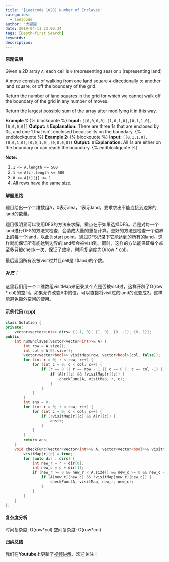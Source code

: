 ```yaml
---
title: '[Leetcode 1020] Number of Enclaves'
categories:
  - leetcode
author: '大猩猩'
date: 2019-04-11 23:00:34
tags: [Depth-first Search]
keywords:
description:
---
```


#### 原题说明
Given a 2D array `A`, each cell is `0` (representing sea) or `1` (representing land)

A move consists of walking from one land square `4`-directionally to another land square, or off the boundary of the grid.

Return the number of land squares in the grid for which we cannot walk off the boundary of the grid in any number of moves.

Return the largest possible sum of the array after modifying it in this way.

**Example 1:**
{% blockquote %}
**Input:** `[[0,0,0,0],[1,0,1,0],[0,1,1,0],[0,0,0,0]]`
**Output:** `3`
**Explanation:** There are three 1s that are enclosed by 0s, and one 1 that isn't enclosed because its on the boundary.
{% endblockquote %}
**Example 2:**
{% blockquote %}
**Input:** `[[0,1,1,0],[0,0,1,0],[0,0,1,0],[0,0,0,0]]`
**Output:** `0`
**Explanation:** All 1s are either on the boundary or can reach the boundary.
{% endblockquote %}
 
**Note:**
1. `1 <= A.length <= 500`
2. `1 <= A[i].length <= 500`
3. `0 <= A[i][j] <= 1`
4. All rows have the same size.

#### 解题思路
题目给出一个二维数组A，0表示sea，1表示land。要求求出不能连接到边界的land的数量。

题目很明显可以使用DFS的方法来求解。重点在于如果选择DFS。若是对每一个land进行DFS的方法来检查，会造成大量的重复计算。更好的方法是检查一个边界上的每一个land，以此为start point，通过DFS记录下它能达到的所有的land。这样就能保证所有能达到边界的land都会被visit到。同时，这样的方法能保证每个点至多只被check一次，保证了效率，时间复杂度为O(row \* col)。
    
最后返回所有没被visit过并且cell是 1(land)的个数。
    
##### 补充：
这里我们用一个二维数组visitMap来记录某个点是否被visit过，这样开辟了O(row \* col)的空间。如果允许改变A中的值，可以直接将visit过的land的点变成2。这样能避免额外空间的使用。


#### 示例代码 (cpp)
```cpp
class Solution {
private:
    vector<vector<int>> dirs= {{-1, 0}, {1, 0}, {0, -1}, {0, 1}};
public:
    int numEnclaves(vector<vector<int>>& A) {
        int row = A.size();
        int col = A[0].size();
        vector<vector<bool>> visitMap(row, vector<bool>(col, false));
        for (int r = 0; r < row; r++) {
            for (int c = 0; c < col; c++) {
                if (r == 0 || r == row - 1 || c == 0 || c == col -1) {
                    if (A[r][c] && !visitMap[r][c]) {
                        checkFunc(A, visitMap, r, c);
                    }
                }
            }
        }
        int ans = 0;
        for (int r = 0; r < row; r++) {
            for (int c = 0; c < col; c++) {
                if (!visitMap[r][c] && A[r][c]) {
                    ans++;
                }
            }
        }
        return ans;
    }
    void checkFunc(vector<vector<int>>& A, vector<vector<bool>>& visitMap, int r, int c) {
        visitMap[r][c] = true;
        for (auto dir : dirs) {
            int new_r = r + dir[0];
            int new_c = c + dir[1];
            if (new_r >= 0 && new_r < A.size() && new_c >= 0 && new_c < A[0].size()) {
                if (A[new_r][new_c] && !visitMap[new_r][new_c]) {
                    checkFunc(A, visitMap, new_r, new_c);
                }
            }
        }
    }
};
```

#### 复杂度分析
时间复杂度: O(row\*col)
空间复杂度: O(row\*col)

#### 归纳总结
我们在**Youtube**上更新了[视频讲解](https://youtu.be/GSc-F_jlYWk)，欢迎关注！